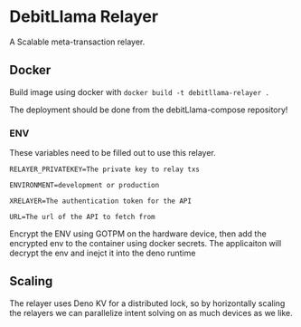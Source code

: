 # DebitLlama Relayer

A Scalable meta-transaction relayer.

## Docker

Build image using docker with `docker build -t debitllama-relayer .`

The deployment should be done from the debitLlama-compose repository!

### ENV

These variables need to be filled out to use this relayer.

`RELAYER_PRIVATEKEY=The private key to relay txs`

`ENVIRONMENT=development or production`

`XRELAYER=The authentication token for the API`

`URL=The url of the API to fetch from`

Encrypt the ENV using GOTPM on the hardware device, then add the encrypted env
to the container using docker secrets. The applicaiton will decrypt the env and
inejct it into the deno runtime

## Scaling

The relayer uses Deno KV for a distributed lock, so by horizontally scaling the
relayers we can parallelize intent solving on as much devices as we like.
